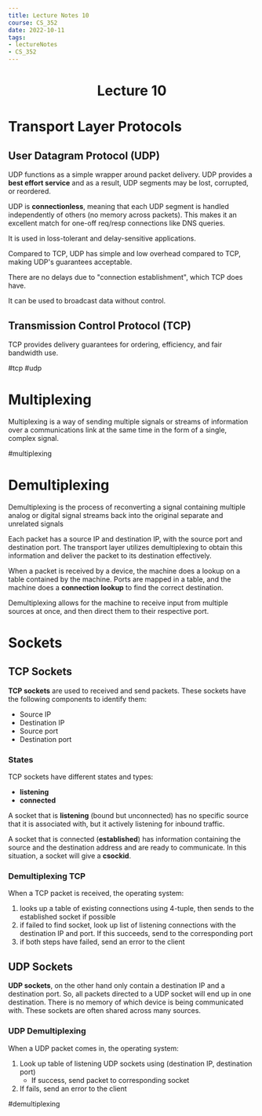 ```yaml
---
title: Lecture Notes 10
course: CS_352
date: 2022-10-11
tags: 
- lectureNotes
- CS_352
---
```


<center><h1>Lecture 10</h1></center>

# Transport Layer Protocols
## User Datagram Protocol (UDP)
UDP functions as a simple wrapper around packet delivery. UDP provides a **best effort service** and as a result, UDP segments may be lost, corrupted, or reordered.

UDP is **connectionless**, meaning that each UDP segment is handled independently of others (no memory across packets). This makes it an excellent match for one-off req/resp connections like DNS queries.

It is used in loss-tolerant and delay-sensitive applications.

Compared to TCP, UDP has simple and low overhead compared to TCP, making UDP's guarantees acceptable.

There are no delays due to "connection establishment", which TCP does have.

It can be used to broadcast data without control.

## Transmission Control Protocol (TCP)
TCP provides delivery guarantees for ordering, efficiency, and fair bandwidth use.

#tcp #udp
# Multiplexing
Multiplexing is a way of sending multiple signals or streams of information over a communications link at the same time in the form of a single, complex signal.

#multiplexing
# Demultiplexing
Demultiplexing is the process of reconverting a signal containing multiple analog or digital signal streams back into the original separate and unrelated signals

Each packet has a source IP and destination IP, with the source port and destination port. The transport layer utilizes demultiplexing to obtain this information and deliver the packet to its destination effectively. 

When a packet is received by a device, the machine does a lookup on a table contained by the machine. Ports are mapped in a table, and the machine does a **connection lookup** to find the correct destination.

Demultiplexing allows for the machine to receive input from multiple sources at once, and then direct them to their respective port.

# Sockets
## TCP Sockets
**TCP sockets** are used to received and send packets. These sockets have the following components to identify them:
- Source IP
- Destination IP
- Source port
- Destination port

### States
TCP sockets have different states and types:
- **listening**
- **connected**

A socket that is **listening** (bound but unconnected) has no specific source that it is associated with, but it actively listening for inbound traffic.

A socket that is connected (**established**) has information containing the source and the destination address and are ready to communicate. In this situation, a socket will give a **csockid**.

### Demultiplexing TCP
When a TCP packet is received, the operating system:
1. looks up a table of existing connections using 4-tuple, then sends to the established socket if possible
2. if failed to find socket, look up list of listening connections with the destination IP and port. If this succeeds, send to the corresponding port
3. if both steps have failed, send an error to the client

## UDP Sockets
**UDP sockets**, on the other hand only contain a destination IP and a destination port. So, all packets directed to a UDP socket will end up in one destination. There is no memory of which device is being communicated with. These sockets are often shared across many sources.

### UDP Demultiplexing
When a UDP packet comes in, the operating system:
1. Look up table of listening UDP sockets using (destination IP, destination port)
	- If success, send packet to corresponding socket
2. If fails, send an error to the client


#demultiplexing